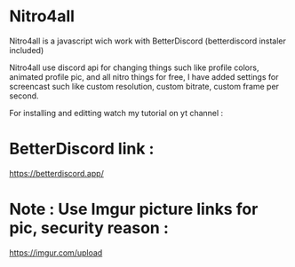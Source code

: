 # Nitro4all
Nitro4all is a javascript wich work with BetterDiscord
(betterdiscord instaler included)

Nitro4all use discord api for changing things such like profile colors, animated profile pic, and all nitro things for free, 
I have added settings for screencast such like custom resolution, custom bitrate, custom frame per second.

For installing and editting watch my tutorial on yt channel : 



# BetterDiscord link : 
https://betterdiscord.app/

# Note : Use Imgur picture links for pic, security reason :
https://imgur.com/upload



